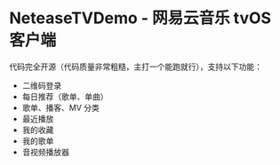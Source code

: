 # NeteaseTVDemo - 网易云音乐 tvOS 客户端

代码完全开源（代码质量非常粗糙，主打一个能跑就行），支持以下功能：

- 二维码登录
- 每日推荐（歌单、单曲）
- 歌单、播客、MV 分类
- 最近播放
- 我的收藏
- 我的歌单
- 音视频播放器

